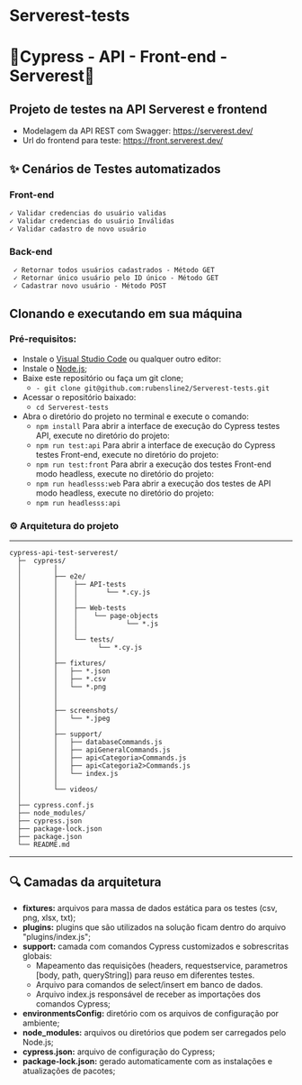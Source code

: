 # Serverest-tests
# 🚀Cypress - API - Front-end - Serverest🚀
## Projeto de testes na API Serverest e frontend

* Modelagem da API REST com Swagger: https://serverest.dev/
* Url do frontend para teste: https://front.serverest.dev/

## ✨ Cenários de Testes automatizados
### Front-end
    ✓ Validar credencias do usuário validas
    ✓ Validar credencias do usuário Inválidas
    ✓ Validar cadastro de novo usuário

### Back-end 
     ✓ Retornar todos usuários cadastrados - Método GET
     ✓ Retornar único usuário pelo ID único - Método GET
     ✓ Cadastrar novo usuário - Método POST

## Clonando e executando em sua máquina
### Pré-requisitos:
- Instale o [Visual Studio Code]( https://code.visualstudio.com/download) ou qualquer outro editor:
- Instale o [Node.js](https://nodejs.org/en/download/);
- Baixe este repositório ou faça um git clone;
    - `- git clone git@github.com:rubensline2/Serverest-tests.git`
- Acessar o repositório baixado:
    - `cd Serverest-tests`
- Abra o diretório do projeto no terminal e execute o comando:
    - `npm install`
Para abrir a interface de execução do Cypress testes API, execute no diretório do projeto:
    - `npm run test:api`
Para abrir a interface de execução do Cypress testes Front-end, execute no diretório do projeto:
    - `npm run test:front`
Para abrir a execução dos testes Front-end modo headless, execute no diretório do projeto:
    - `npm run headlesss:web`
Para abrir a execução dos testes de API modo headless, execute no diretório do projeto:
    - `npm run headlesss:api`
### ⚙️ Arquitetura do projeto
-----------------------

```
cypress-api-test-serverest/
  ├─  cypress/
  │        │
  │        ├── e2e/
  │        │    ├── API-tests
  │        │    │       └── *.cy.js 
  │        │    │
  │        │    ├── Web-tests
  │        │    │    └── page-objects
  │        │    │            └── *.js
  │        │    │ 
  │        │    └── tests/ 
  │        │          └── *.cy.js
  │        │          
  │        ├── fixtures/
  │        │   ├── *.json
  │        │   ├── *.csv       
  │        │   └── *.png
  │        │
  │        │
  │        ├── screenshots/
  │        │   └── *.jpeg
  │        │
  │        ├── support/
  │        │   ├── databaseCommands.js
  │        │   ├── apiGeneralCommands.js
  │        │   ├── api<Categoria>Commands.js
  │        │   ├── api<Categoria2>Commands.js
  │        │   └── index.js
  │        │  
  │        └── videos/
  │ 
  ├── cypress.conf.js
  ├── node_modules/
  ├── cypress.json
  ├── package-lock.json
  ├── package.json
  └── README.md
```

---------------------------------------
## 🔍 Camadas da arquitetura

 - **fixtures:** arquivos para massa de dados estática para os testes (csv, png, xlsx, txt);
 - **plugins:** plugins que são utilizados na solução ficam dentro do arquivo "plugins/index.js";
 - **support:** camada com comandos Cypress customizados e sobrescritas globais:
    - Mapeamento das requisições (headers, requestservice, parametros [body, path, queryString]) para reuso em diferentes testes.
    - Arquivo para comandos de select/insert em banco de dados.
    - Arquivo index.js responsável de receber as importações dos comandos Cypress;
 - **environmentsConfig:** diretório com os arquivos de configuração por ambiente;
 - **node_modules:** arquivos ou diretórios que podem ser carregados pelo Node.js;
 - **cypress.json:** arquivo de configuração do Cypress;
 - **package-lock.json:** gerado automaticamente com as instalações e atualizações de pacotes;
